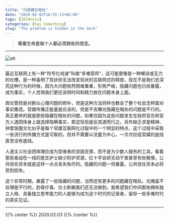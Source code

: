 ```yaml
---
title: "问题藏在暗处"
date: "2020-02-03T16:55:13+08:00"
tags: [2019nCov]
categories: [Say Something]
slug: "The problem is hidden in the dark"
---
```


> **尊重生命是每个人都必须拥有的信念。**


<!--more-->

---

![alt](https://dawnblog-1300625500.cos.ap-guangzhou.myqcloud.com/images/20200203172032.jpg "Google" )

---

最近互联网上有一种“符号化戏谑”叫做“多难穿邦”，这可能更像是一种嘲讽或无力的吐槽，是一种虽明了现状却无法改变现状的互联网式的释放，现在不是我们去深究这种行为的时候，因为大问题依然困难重重，形势严峻，隐藏问题也已经暴露，成为事实，个人觉得我们更应该把时间和精力放在问题本身上面。

舆论管控是对群众心理问题的修补，但是这种方法同样也教会了整个社会怎样面对事实撒谎。官媒传播正能量是应该的，但是不去曝光隐藏在暗处的问题是不行的。真正要命的就是那些隐藏在暗处的问题，如果仅因为这些问题发生在政府官员和官方人道团体身上就选择隐瞒事实，那这恰恰是反其道而行之。另外缺乏求是精神、钟爱饭圈文化似乎是每个官媒互联网化过程中的一个明显的特点，这个过程中采取一些流行的传播方式是可取的，但并不需要以流量为中心，一次次拉低官媒的底线直至没有底线。

人道主义社会团体理应成为受难者的坚固支撑，而不是为少数人服务的工具。看着那些奋战在一线的医生护士缺少防护资源，红十字会却无动于衷甚至有些傲慢，公共信任资本就是这样一点点丢失殆尽的。隐藏的问题一但暴露，公共信任资本必将受到损失。

这个非常时期，暴露了一些隐藏的问题，当然还有更多的问题藏在暗处。光掩盖不处理是不行的，刮骨疗毒、壮士断腕我们还无法做到。我希望我们中间那些拥有独立人格、具备独立思考能力的人能够为成为这个时代的记录者，留存一些多难时代的真实见证。

---

{{% center %}} 2020.02.03 {{% /center %}}